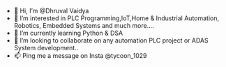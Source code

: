 - 👋 Hi, I’m @Dhruval Vaidya 
- 👀 I’m interested in PLC Programming,IoT,Home & Industrial Automation, Robotics, Embedded Systems and much more....
- 🌱 I’m currently learning Python & DSA
- 💞️ I’m looking to collaborate on any automation PLC project or ADAS System development..
- 📫 Ping me a message on Insta @tycoon_1029
